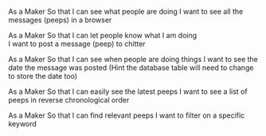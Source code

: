 As a Maker
So that I can see what people are doing
I want to see all the messages (peeps)
in a browser

As a Maker
So that I can let people know what I am doing  
I want to post a message (peep) to chitter

As a Maker
So that I can see when people are doing things
I want to see the date the message was posted
(Hint the database table will need to change to store the date too)


As a Maker
So that I can easily see the latest peeps
I want to see a list of peeps in reverse chronological order

As a Maker
So that I can find relevant peeps
I want to filter on a specific keyword